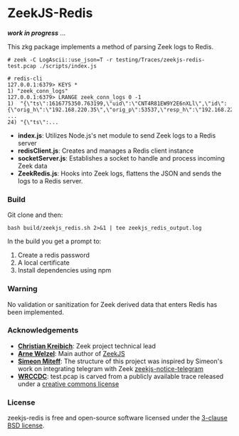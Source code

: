 ZeekJS-Redis
=================================

***work in progress*** ...

This zkg package implements a method of parsing Zeek logs to Redis.

```# zeek -C LogAscii::use_json=T -r testing/Traces/zeekjs-redis-test.pcap ./scripts/index.js```

```
# redis-cli
127.0.0.1:6379> KEYS *
1) "zeek_conn_logs"
127.0.0.1:6379> LRANGE zeek_conn_logs 0 -1
1)  "{\"ts\":1616775350.763199,\"uid\":\"CNT4R81EW9Y2E6nXLl\",\"id\":{\"orig_h\":\"192.168.220.35\",\"orig_p\":53537,\"resp_h\":\"192.168.220.1\",\"resp_p\":31981},\"proto\":\"tcp\",\"conn_state\":\"S0\",\"local_orig\":true,\"local_resp\":true,\"missed_bytes\":0,\"history\":\"S\",\"orig_pkts\":1,\"orig_ip_bytes\":44,\"resp_pkts\":0,\"resp_ip_bytes\":0}"
...
24) "{\"ts\":...
```

- **index.js**: Utilizes Node.js's net module to send Zeek logs to a Redis server
- **redisClient.js**: Creates and manages a Redis client instance
- **socketServer.js**: Establishes a socket to handle and process incoming Zeek data
- **ZeekRedis.js**: Hooks into Zeek logs, flattens the JSON and sends the logs to a Redis server.

### Build

Git clone and then:
```
bash build/zeekjs_redis.sh 2>&1 | tee zeekjs_redis_output.log
```

In the build you get a prompt to:
1. Create a redis password 
2. A local certificate
3. Install dependencies using npm

### Warning

No validation or sanitization for Zeek derived data that enters Redis has been implemented.

### Acknowledgements

- [**Christian Kreibich**](https://github.com/ckreibich): Zeek project technical lead
- [**Arne Welzel**](https://github.com/awelzel): Main author of [ZeekJS](https://zeekjs.readthedocs.io)
- [**Simeon Miteff**](https://github.com/simeonmiteff): The structure of this project was inspired by Simeon's work on integrating telegram with Zeek [zeekjs-notice-telegram](https://github.com/corelight/zeekjs-notice-telegram)
- [**WRCCDC**](https://wrccdc.org): test.pcap is carved from a publicly available trace released under a [creative commons license](https://creativecommons.org/licenses/by-sa/4.0/)

### License 
zeekjs-redis is free and open-source software licensed under the [3-clause BSD license](LICENSE).
